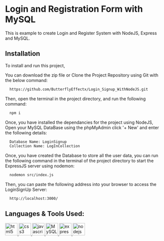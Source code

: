 
# Login and Registration Form with MySQL

This is example to create Login and Register System with NodeJS, Express and MySQL.


## Installation

To install and run this project,

You can download the zip file or Clone the Project Repository using Git with the below command:
```bash
  https://github.com/ButterflyEffectx/Login_Signup_WithNodeJS.git
```

Then, open the terminal in the project directory, and run the following command:

```bash
  npm i
```

Once, you have installed the dependancies for the project using NodeJS, Open your MySQL DataBase using the phpMyAdmin click '+ New' and enter the following details:
```bash
  Database Name: LoginSignup
  Collection Name: LogInCollection
```

Once, you have created the Database to store all the user data, you can run the following command in the terminal of the project directory to start the ExpressJS server using nodemon:
```bash
  nodemon src/index.js
```

Then, you can paste the following address into your browser to access the LoginSignUp Server:
```bash
  http://localhost:3000/
```


## Languages & Tools Used:
<p align="left"> 

<a href="https://www.w3.org/html/" target="_blank" rel="noreferrer"> <img src="https://cdn.jsdelivr.net/gh/devicons/devicon/icons/html5/html5-original.svg" alt="html5" width="40" height="40"/> </a> <a href="https://www.w3schools.com/css/" target="_blank" rel="noreferrer"> <img src="https://cdn.jsdelivr.net/gh/devicons/devicon/icons/css3/css3-original.svg" alt="css3" width="40" height="40"/> </a>  <a href="https://developer.mozilla.org/en-US/docs/Web/JavaScript" target="_blank" rel="noreferrer"> <img src="https://cdn.jsdelivr.net/gh/devicons/devicon/icons/javascript/javascript-original.svg" alt="javascript" width="40" height="40"/> </a>
<a href="https://www.mysql.com/" target="_blank" rel="noreferrer"> <img src="https://cdn.jsdelivr.net/gh/devicons/devicon/icons/mysql/mysql-original.svg" alt="MySQL" width="40" height="40"/> </a>
<a href="https://expressjs.com/" target="_blank" rel="noreferrer"> <img src="https://cdn.jsdelivr.net/gh/devicons/devicon/icons/express/express-original.svg" alt="expressjs" width="40" height="40"/> </a>
<a href="https://nodejs.org/" target="_blank" rel="noreferrer"> <img src="https://cdn.jsdelivr.net/gh/devicons/devicon/icons/nodejs/nodejs-original.svg" alt="nodejs" width="40" height="40"/> </a>

</p>
